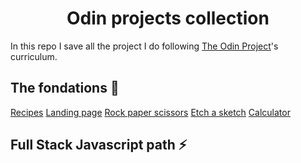 <h1 align="center">Odin projects collection</h1>

In this repo I save all the project I do following [The Odin Project](https://www.theodinproject.com/)'s curriculum.

## The fondations 🌱

[Recipes](https://github.com/sheilaJava/odin-projects-collection/tree/main/foundations/recipes)
[Landing page](https://github.com/sheilaJava/odin-projects-collection/tree/main/foundations/landing-page)
[Rock paper scissors](https://github.com/sheilaJava/odin-projects-collection/tree/main/foundations/landing-page)
[Etch a sketch](https://github.com/sheilaJava/odin-projects-collection/tree/main/foundations/etch-a-sketch)
[Calculator](https://github.com/sheilaJava/odin-projects-collection/tree/main/foundations/calculator)

## Full Stack Javascript path ⚡️
